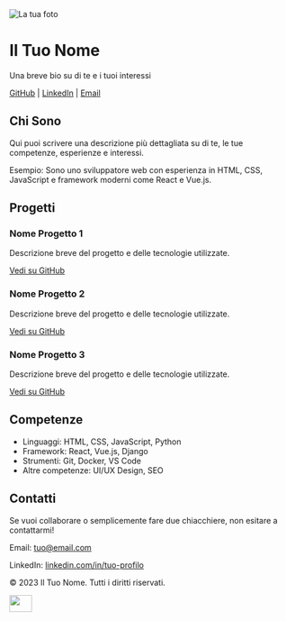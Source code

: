 <title>Il Mio Profilo GitHub</title>
    <div class="container">
            <img src="https://avatars.githubusercontent.com/u/your-profile-id" alt="La tua foto">
            <h1>Il Tuo Nome</h1>
            <p class="bio">Una breve bio su di te e i tuoi interessi</p>
            <p>
                <a href="https://github.com/tuo-username" target="_blank">GitHub</a> | 
                <a href="https://linkedin.com/in/tuo-profilo" target="_blank">LinkedIn</a> | 
                <a href="mailto:tuo@email.com">Email</a>
            </p>
        <section id="about">
            <h2>Chi Sono</h2>
            <p>Qui puoi scrivere una descrizione più dettagliata su di te, le tue competenze, esperienze e interessi.</p>
            <p>Esempio: Sono uno sviluppatore web con esperienza in HTML, CSS, JavaScript e framework moderni come React e Vue.js.</p>
        </section>
        <section id="projects">
            <h2>Progetti</h2>
            <div class="projects">
                <div class="project">
                    <h3>Nome Progetto 1</h3>
                    <p>Descrizione breve del progetto e delle tecnologie utilizzate.</p>
                    <a href="https://github.com/tuo-username/repo1" target="_blank">Vedi su GitHub</a>
                </div>
                <div class="project">
                    <h3>Nome Progetto 2</h3>
                    <p>Descrizione breve del progetto e delle tecnologie utilizzate.</p>
                    <a href="https://github.com/tuo-username/repo2" target="_blank">Vedi su GitHub</a>
                </div>
                <div class="project">
                    <h3>Nome Progetto 3</h3>
                    <p>Descrizione breve del progetto e delle tecnologie utilizzate.</p>
                    <a href="https://github.com/tuo-username/repo3" target="_blank">Vedi su GitHub</a>
                </div>
            </div>
        </section>
        <section id="skills">
            <h2>Competenze</h2>
            <ul>
                <li>Linguaggi: HTML, CSS, JavaScript, Python</li>
                <li>Framework: React, Vue.js, Django</li>
                <li>Strumenti: Git, Docker, VS Code</li>
                <li>Altre competenze: UI/UX Design, SEO</li>
            </ul>
        </section>
        <section id="contact">
            <h2>Contatti</h2>
            <p>Se vuoi collaborare o semplicemente fare due chiacchiere, non esitare a contattarmi!</p>
            <p>Email: <a href="mailto:tuo@email.com">tuo@email.com</a></p>
            <p>LinkedIn: <a href="https://linkedin.com/in/tuo-profilo" target="_blank">linkedin.com/in/tuo-profilo</a></p>
        </section>
        <footer>
            <p>&copy; 2023 Il Tuo Nome. Tutti i diritti riservati.</p>
        </footer>
<a href="https://www.linkedin.com/in/cristian-borsan/" target="blank"><img align="center" src="https://cdn.jsdelivr.net/npm/simple-icons@3.0.1/icons/linkedin.svg" alt="" height="30" width="40" /></a>
